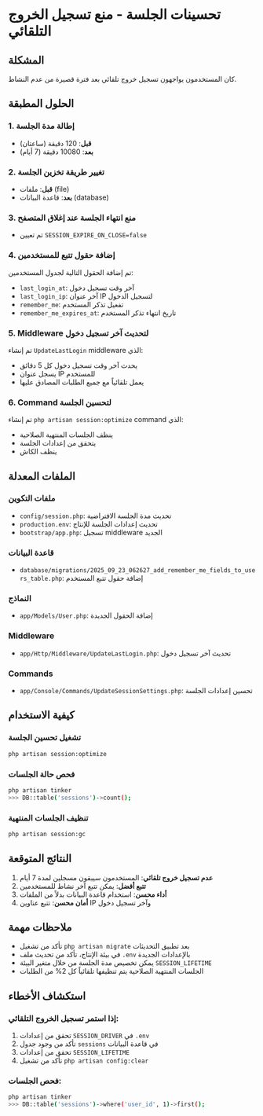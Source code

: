 # تحسينات الجلسة - منع تسجيل الخروج التلقائي

## المشكلة
كان المستخدمون يواجهون تسجيل خروج تلقائي بعد فترة قصيرة من عدم النشاط.

## الحلول المطبقة

### 1. إطالة مدة الجلسة
- **قبل**: 120 دقيقة (ساعتان)
- **بعد**: 10080 دقيقة (7 أيام)

### 2. تغيير طريقة تخزين الجلسة
- **قبل**: ملفات (file)
- **بعد**: قاعدة البيانات (database)

### 3. منع انتهاء الجلسة عند إغلاق المتصفح
- تم تعيين `SESSION_EXPIRE_ON_CLOSE=false`

### 4. إضافة حقول تتبع للمستخدمين
تم إضافة الحقول التالية لجدول المستخدمين:
- `last_login_at`: آخر وقت تسجيل دخول
- `last_login_ip`: آخر عنوان IP لتسجيل الدخول
- `remember_me`: تفعيل تذكر المستخدم
- `remember_me_expires_at`: تاريخ انتهاء تذكر المستخدم

### 5. Middleware لتحديث آخر تسجيل دخول
تم إنشاء `UpdateLastLogin` middleware الذي:
- يحدث آخر وقت تسجيل دخول كل 5 دقائق
- يسجل عنوان IP للمستخدم
- يعمل تلقائياً مع جميع الطلبات المصادق عليها

### 6. Command لتحسين الجلسة
تم إنشاء `php artisan session:optimize` command الذي:
- ينظف الجلسات المنتهية الصلاحية
- يتحقق من إعدادات الجلسة
- ينظف الكاش

## الملفات المعدلة

### ملفات التكوين
- `config/session.php`: تحديث مدة الجلسة الافتراضية
- `production.env`: تحديث إعدادات الجلسة للإنتاج
- `bootstrap/app.php`: تسجيل middleware الجديد

### قاعدة البيانات
- `database/migrations/2025_09_23_062627_add_remember_me_fields_to_users_table.php`: إضافة حقول تتبع المستخدم

### النماذج
- `app/Models/User.php`: إضافة الحقول الجديدة

### Middleware
- `app/Http/Middleware/UpdateLastLogin.php`: تحديث آخر تسجيل دخول

### Commands
- `app/Console/Commands/UpdateSessionSettings.php`: تحسين إعدادات الجلسة

## كيفية الاستخدام

### تشغيل تحسين الجلسة
```bash
php artisan session:optimize
```

### فحص حالة الجلسات
```bash
php artisan tinker
>>> DB::table('sessions')->count();
```

### تنظيف الجلسات المنتهية
```bash
php artisan session:gc
```

## النتائج المتوقعة

1. **عدم تسجيل خروج تلقائي**: المستخدمون سيبقون مسجلين لمدة 7 أيام
2. **تتبع أفضل**: يمكن تتبع آخر نشاط للمستخدمين
3. **أداء محسن**: استخدام قاعدة البيانات بدلاً من الملفات
4. **أمان محسن**: تتبع عناوين IP وآخر تسجيل دخول

## ملاحظات مهمة

- تأكد من تشغيل `php artisan migrate` بعد تطبيق التحديثات
- في بيئة الإنتاج، تأكد من تحديث ملف `.env` بالإعدادات الجديدة
- يمكن تخصيص مدة الجلسة من خلال متغير البيئة `SESSION_LIFETIME`
- الجلسات المنتهية الصلاحية يتم تنظيفها تلقائياً كل 2% من الطلبات

## استكشاف الأخطاء

### إذا استمر تسجيل الخروج التلقائي:
1. تحقق من إعدادات `SESSION_DRIVER` في `.env`
2. تأكد من وجود جدول `sessions` في قاعدة البيانات
3. تحقق من إعدادات `SESSION_LIFETIME`
4. تأكد من تشغيل `php artisan config:clear`

### فحص الجلسات:
```bash
php artisan tinker
>>> DB::table('sessions')->where('user_id', 1)->first();
```

